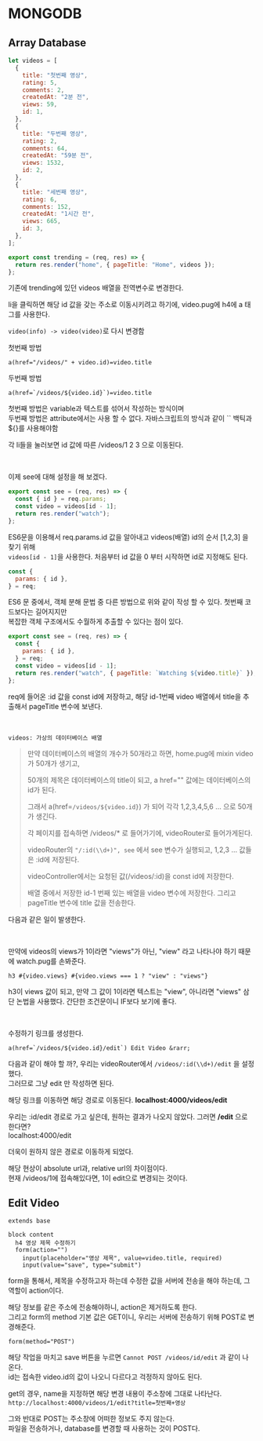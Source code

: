 # MONGODB

## Array Database

```js
let videos = [
  {
    title: "첫번째 영상",
    rating: 5,
    comments: 2,
    createdAt: "2분 전",
    views: 59,
    id: 1,
  },
  {
    title: "두번째 영상",
    rating: 2,
    comments: 64,
    createdAt: "59분 전",
    views: 1532,
    id: 2,
  },
  {
    title: "세번째 영상",
    rating: 6,
    comments: 152,
    createdAt: "1시간 전",
    views: 665,
    id: 3,
  },
];

export const trending = (req, res) => {
  return res.render("home", { pageTitle: "Home", videos });
};
```

기존에 trending에 있던 videos 배열을 전역변수로 변경한다.

li을 클릭하면 해당 id 값을 갖는 주소로 이동시키려고 하기에, video.pug에 h4에 a 태그를 사용한다.

`video(info) -> video(video)`로 다시 변경함

첫번째 방법

    a(href="/videos/" + video.id)=video.title

두번째 방법

    a(href=`/videos/${video.id}`)=video.title

첫번째 방법은 variable과 텍스트를 섞어서 작성하는 방식이며  
두번째 방법은 attribute에서는 사용 할 수 없다. 자바스크립트의 방식과 같이 `` 백틱과 ${}를 사용해야함

각 li들을 눌러보면 id 값에 따른 /videos/1 2 3 으로 이동된다.

<br>

이제 see에 대해 설정을 해 보겠다.

```js
export const see = (req, res) => {
  const { id } = req.params;
  const video = videos[id - 1];
  return res.render("watch");
};
```

ES6문을 이용해서 req.params.id 값을 알아내고 videos(배열) id의 순서 [1,2,3] 을 찾기 위해  
`videos[id - 1]`을 사용한다. 처음부터 id 값을 0 부터 시작하면 id로 지정해도 된다.

```js
const {
  params: { id },
} = req;
```

ES6 문 중에서, 객체 분해 문법 중 다른 방법으로 위와 같이 작성 할 수 있다. 첫번째 코드보다는 길어지지만  
복잡한 객체 구조에서도 수월하게 추출할 수 있다는 점이 있다.

```js
export const see = (req, res) => {
  const {
    params: { id },
  } = req;
  const video = videos[id - 1];
  return res.render("watch", { pageTitle: `Watching ${video.title}` });
};
```

req에 들어온 :id 값을 const id에 저장하고, 해당 id-1번째 video 배열에서 title을 추출해서 pageTitle 변수에 보낸다.

<br>

`videos: 가상의 데이터베이스 배열`

> 만약 데이터베이스의 배열의 개수가 50개라고 하면, home.pug에 mixin video가 50개가 생기고,
>
> 50개의 제목은 데이터베이스의 title이 되고, a href="" 값에는 데이터베이스의 id가 된다.
>
> 그래서 a(href=`/videos/${video.id}`) 가 되어 각각 1,2,3,4,5,6 … 으로 50개가 생긴다.
>
> 각 페이지를 접속하면 /videos/\* 로 들어가기에, videoRouter로 들어가게된다.
>
> videoRouter의 `"/:id(\\d+)", see` 에서 see 변수가 실행되고, 1,2,3 … 값들은 :id에 저장된다.
>
> videoController에서는 요청된 값(/videos/:id)을 const id에 저장한다.
>
> 배열 중에서 저장한 id-1 번째 있는 배열을 video 변수에 저장한다. 그리고 pageTitle 변수에 title 값을 전송한다.

다음과 같은 일이 발생한다.

<br>

만약에 videos의 views가 1이라면 "views"가 아닌, "view" 라고 나타나야 하기 때문에 watch.pug를 손봐준다.

    h3 #{video.views} #{video.views === 1 ? "view" : "views"}

h3이 views 값이 되고, 만약 그 값이 1이라면 텍스트는 "view", 아니라면 "views" 삼단 논법을 사용했다. 간단한 조건문이니 IF보다 보기에 좋다.

<br>

수정하기 링크를 생성한다.

    a(href=`/videos/${video.id}/edit`) Edit Video &rarr;

다음과 같이 해야 할 까?, 우리는 videoRouter에서 `/videos/:id(\\d+)/edit` 을 설정했다.  
그러므로 그냥 edit 만 작성하면 된다.

해당 링크를 이동하면 해당 경로로 이동된다.
**localhost:4000/videos/edit**

우리는 :id/edit 경로로 가고 싶은데, 원하는 결과가 나오지 않았다. 그러면 **/edit** 으로 한다면?  
localhost:4000/edit

더욱이 원하지 않은 경로로 이동하게 되었다.

해당 현상이 absolute url과, relative url의 차이점이다.  
현재 /videos/1에 접속해있다면, 1이 edit으로 변경되는 것이다.

## Edit Video

```pug
extends base

block content
  h4 영상 제목 수정하기
  form(action="")
    input(placeholder="영상 제목", value=video.title, required)
    input(value="save", type="submit")
```

form을 통해서, 제목을 수정하고자 하는데 수정한 값을 서버에 전송을 해야 하는데, 그 역할이 action이다.

해당 정보를 같은 주소에 전송해야하니, action은 제거하도록 한다.  
그리고 form의 method 기본 값은 GET이니, 우리는 서버에 전송하기 위해 POST로 변경해준다.

    form(method="POST")

해당 작업을 마치고 save 버튼을 누르면 `Cannot POST /videos/id/edit` 과 같이 나온다.  
id는 접속한 video.id의 값이 나오니 다르다고 걱정하지 않아도 된다.

get의 경우, name을 지정하면 해당 변경 내용이 주소창에 그대로 나타난다.  
`http://localhost:4000/videos/1/edit?title=첫번째+영상`

그와 반대로 POST는 주소창에 어떠한 정보도 주지 않는다.  
파일을 전송하거나, database를 변경할 때 사용하는 것이 POST다.

